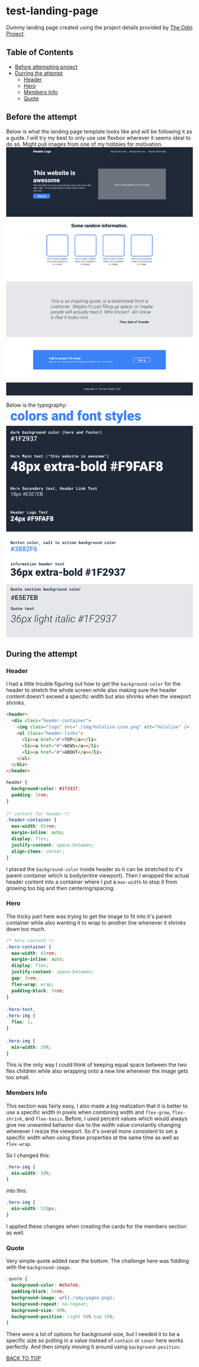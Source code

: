 # test-landing-page

Dummy landing page created using the project details provided by [The Odin Project](https://www.theodinproject.com/lessons/foundations-landing-page).

## Table of Contents

- [Before attempting project](#before-the-attempt)
- [Durring the attempt](#during-attempt)
  - [Header](#header)
  - [Hero](#hero)
  - [Members Info](#members-info)
  - [Quote](#quote)

## Before the attempt

Below is what the landing page template looks like and will be following it as a guide. I will try my best to only use use flexbox wherever it seems ideal to do so. Might pull images from one of my hobbies for motivation.
![Template](./notes/01.png)

Below is the typography:
![Typography](./notes/02.png)

## During the attempt

### Header

I had a little trouble figuring out how to get the `background-color` for the header to stretch the whole screen while also making sure the header content doesn't exceed a specific width but also shrinks when the viewport shrinks.

```html
<header>
  <div class="header-container">
    <img class="logo" src="./img/hololive-icon.png" alt="hololive" />
    <ul class="header-links">
      <li><a href="#">TOP</a></li>
      <li><a href="#">NEWS</a></li>
      <li><a href="#">ABOUT</a></li>
    </ul>
  </div>
</header>
```

```css
header {
  background-color: #1f2937;
  padding: 1rem;
}

/* content for header */
.header-container {
  max-width: 65rem;
  margin-inline: auto;
  display: flex;
  justify-content: space-between;
  align-items: center;
}
```

I placed the `background-color` inside header so it can be stretched to it's parent container which is body(entire viewport). Then I wrapped the actual header content into a container where I put a `max-width` to stop it from growing too big and then centering/spacing.

### Hero

The tricky part here was trying to get the image to fit into it's parent container while also wanting it to wrap to another line whenever it shrinks down too much.

```css
/* hero content */
.hero-container {
  max-width: 65rem;
  margin-inline: auto;
  display: flex;
  justify-content: space-between;
  gap: 3rem;
  flex-wrap: wrap;
  padding-block: 5rem;
}

.hero-text,
.hero-img {
  flex: 1;
}

.hero-img {
  min-width: 50%;
}
```

This is the only way I could think of keeping equal space between the two flex children while also wrapping onto a new line whenever the image gets too small.

### Members Info

This section was fairly easy, I also made a big realization that it is better to use a specific width in pixels when combining width and `flex-grow`, `flex-shrink`, and `flex-basis`. Before, I used percent values which would always give me unwanted behavior due to the width value constantly changing whenever I resize the viewport. So it's overall more consistent to set a specific width when using these properties at the same time as well as `flex-wrap`.

So I changed this:

```css
.hero-img {
  min-width: 50%;
}
```

into this:

```css
.hero-img {
  min-width: 520px;
}
```

I applied these changes when creating the cards for the members section as well.

### Quote

Very simple quote added near the bottom. The challenge here was fiddling with the `background-image`.

```css
.quote {
  background-color: #e5e7eb;
  padding-block: 5rem;
  background-image: url(./img/yagoo.png);
  background-repeat: no-repeat;
  background-size: 40%;
  background-position: right 50% top 35%;
}
```

There were a lot of options for background-size, but I needed it to be a specific size so putting in a value instead of `contain` or `cover` here works perfectly. And then simply moving it around using `background-position`.

[BACK TO TOP](#test-landing-page)
